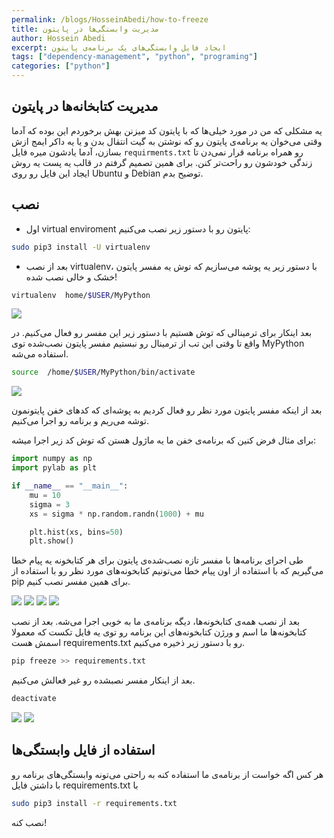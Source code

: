```yaml
---
permalink: /blogs/HosseinAbedi/how-to-freeze
title: مدیریت وابستگی‌ها در پایتون
author: Hossein Abedi
excerpt: ایجاد فایل وابستگی‌های یک برنامه‌ی پایتون
tags: ["dependency-management", "python", "programing"]
categories: ["python"]
---
```




## مدیریت کتابخانه‌ها در پایتون

یه مشکلی که من در مورد خیلی‌ها که با پایتون کد میزنن بهش برخوردم این بوده که آدما وقتی می‌خوان یه 
برنامه‌ی پایتون رو که نوشتن به گیت انتقال بدن و یا یه داکر ایمج ازش بسازن، آدما یادشون میره فایل 
`requirments.txt`
رو همراه برنامه قرار نمی‌دن تا زندگی خودشون رو راحت‌تر کنن. برای همین 
تصمیم گرفتم در قالب یه پست یه روش ایجاد این فایل رو روی
Ubuntu
و
Debian
توضیح بدم.

## نصب 

* اول 
virtual enviroment 
پایتون رو با دستور زیر نصب می‌کنیم:

```sh
sudo pip3 install -U virtualenv
```

* بعد از نصب 
virtualenv، 
با دستور زیر یه پوشه می‌سازیم که توش یه مفسر پایتون خشک و خالی نصب شده!

```sh
virtualenv  home/$USER/MyPython
```

![](/assets/images/HosseinAbedi/images/req_0.png)

بعد اینکار برای ترمینالی که توش هستیم با دستور زیر این مفسر رو فعال می‌کنیم. در واقع تا وقتی این تب از ترمینال رو نبستیم مفسر پایتون نصب‌‌شده توی 
MyPython
استفاده می‌شه.

```sh
source  /home/$USER/MyPython/bin/activate 
```

![](/assets/images/HosseinAbedi/images/req_1.png)

بعد از اینکه مفسر پایتون مورد نظر رو فعال کردیم به پوشه‌ای که کد‌های خفن پایتونمون توشه می‌ریم و برنامه‌ رو اجرا می‌کنیم.

برای مثال فرض کنین که برنامه‌ی خفن ما یه ماژول هستن که توش کد زیر اجرا میشه:

```python
import numpy as np
import pylab as plt

if __name__ == "__main__":
    mu = 10
    sigma = 3
    xs = sigma * np.random.randn(1000) + mu

    plt.hist(xs, bins=50)
    plt.show()

```

طی اجرای برنامه‌ها با مفسر تازه نصب‌شده‌ی پایتون برای هر کتابخونه یه پیام خطا می‌گیریم که با استفاده از اون پیام خطا می‌تونیم کتابخونه‌های مورد نظر رو با استفاده از
pip
برای همین مفسر نصب کنیم.

![](/assets/images/HosseinAbedi/images/req_2.png)
![](/assets/images/HosseinAbedi/images/req_3.png)
![](/assets/images/HosseinAbedi/images/req_4.png)
![](/assets/images/HosseinAbedi/images/req_5.png)


بعد از نصب همه‌ی کتابخونه‌ها، دیگه برنامه‌ی ما به خوبی اجرا می‌شه. بعد از نصب کتابخونه‌ها ما اسم و ورژن کتابخونه‌های این برنامه رو توی یه فایل تکست که معمولا اسمش هست
requirements.txt
رو
با دستور زیر ذخیره می‌کنیم.

```sh
pip freeze >> requirements.txt 
```
بعد از اینکار مفسر نصبشده رو غیر فعالش می‌کنیم.

```sh
deactivate 
```
![](/assets/images/HosseinAbedi/images/req_6.png)
![](/assets/images/HosseinAbedi/images/req_7.png)

## استفاده از فایل وابستگی‌ها

هر کس اگه خواست از برنامه‌ی ما
استفاده کنه به راحتی می‌تونه وابستگی‌های برنامه رو با داشتن فایل
requirements.txt 
با 

```sh
sudo pip3 install -r requirements.txt
```
نصب کنه!

